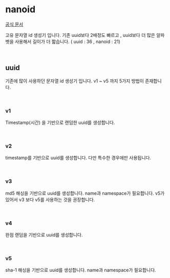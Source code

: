 # nanoid
[공식 문서](https://www.npmjs.com/package/nanoid)

고유 문자열 id 생성기 입니다. 기존 uuid보다 2배정도 빠르고 , uuid보다 더 많은 알파벳을 사용해서 길이가 더 짧습니다. ( uuid : 36 , nanoid : 21)

</br>

## uuid

기존에 많이 사용하던 문자열 id 생성기 입니다. v1 ~ v5 까지 5가지 방법이 존재합니다.

</br>

### v1
Timestamp(시간) 을 기반으로 랜덤한 uuid를 생성합니다. 

</br>

### v2
timestamp를 기반으로 uuid를 생성합니다. 다만 특수한 경우에만 사용됩니다.

</br>

### v3
md5 해싱을 기반으로 uuid를 생성합니다. name과 namespace가 필요합니다. v5가 있어서 v3 보다 v5를 사용하는 것을 권장합니다. 

</br>

### v4
완점 랜덤을 기반으로 uuid를 생성합니다.

</br>

### v5
sha-1 해싱을 기반으로 uuid를 생성합니다. name과 namespace가 필요합니다.